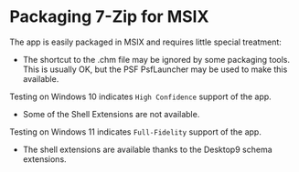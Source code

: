# Packaging 7-Zip for MSIX

The app is easily packaged in MSIX and requires little special treatment:

* The shortcut to the .chm file may be ignored by some packaging tools. This is usually OK, but the PSF PsfLauncher may be used to make this available. 

Testing on Windows 10 indicates `High Confidence` support of the app.
* Some of the Shell Extensions are not available. 

Testing on Windows 11 indicates `Full-Fidelity` support of the app.
* The shell extensions are available thanks to the Desktop9 schema extensions.